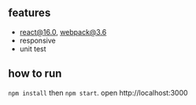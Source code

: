 ## features
* react@16.0, webpack@3.6
* responsive
* unit test

## how to run
`npm install` then `npm start`. open http://localhost:3000